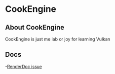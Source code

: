 # CookEngine

## About CookEngine
CookEngine is just me lab or joy for learning Vulkan

## Docs
-[RenderDoc issue](./engine/docs/RenderDoc_Issue.md)